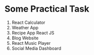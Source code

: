 # Some Practical Task 

1. React Calculator
2. Weather App
3. Recipe App React JS
4. Blog Website
5. React Music Player
6. Social Media Dashboard
